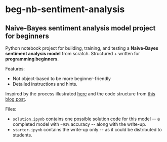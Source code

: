 # beg-nb-sentiment-analysis
## Naive-Bayes sentiment analysis model project for beginners

Python notebook project for building, training, and testing a **Naive-Bayes sentiment analysis model** from scratch. Structured + written for **programming beginners**.

Features:
- Not object-based to be more beginner-friendly
- Detailed instructions and hints.

Inspired by the process illustrated [here](https://web.stanford.edu/~jurafsky/slp3/4.pdf) and the code structure from [this blog post](https://levelup.gitconnected.com/movie-review-sentiment-analysis-with-naive-bayes-machine-learning-from-scratch-part-v-7bb869391bab?gi=7630074b4e3c). 

Files:
- `solution.ipynb` contains one possible solution code for this model -- a completed model with `~93%` accuracy -- along with the write-up. 
- `starter.ipynb` contains the write-up only -- as it could be distributed to students.
